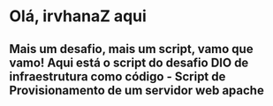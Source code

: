 # Olá, irvhanaZ aqui

## Mais um desafio, mais um script, vamo que vamo! Aqui está o script do desafio DIO de infraestrutura como código - Script de Provisionamento de um servidor web apache

